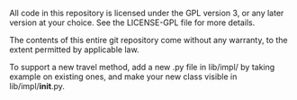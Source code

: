All code in this repository is licensed under the GPL version 3, or
any later version at your choice. See the LICENSE-GPL file for more
details.

The contents of this entire git repository come without any warranty,
to the extent permitted by applicable law.

To support a new travel method, add a new .py file in lib/impl/ by
taking example on existing ones, and make your new class visible in
lib/impl/__init__.py.